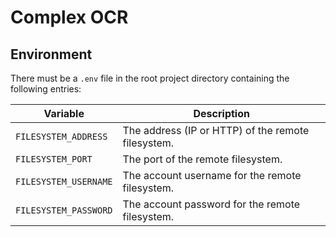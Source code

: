# Complex OCR

## Environment

There must be a `.env` file in the root project directory containing the following entries:

| Variable              | Description                                        |
|-----------------------|----------------------------------------------------|
| `FILESYSTEM_ADDRESS`  | The address (IP or HTTP) of the remote filesystem. |
| `FILESYSTEM_PORT`     | The port of the remote filesystem.                 |
| `FILESYSTEM_USERNAME` | The account username for the remote filesystem.    |
| `FILESYSTEM_PASSWORD` | The account password for the remote filesystem.    |